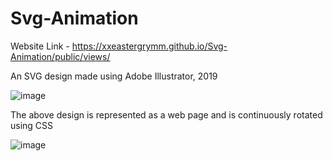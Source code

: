 # Svg-Animation

Website Link - https://xxeastergrymm.github.io/Svg-Animation/public/views/

An SVG design made using Adobe Illustrator, 2019

![image](https://user-images.githubusercontent.com/70765320/127976019-b344abd4-2ad6-4b97-a7ea-24ee1ac97d21.png)


The above design is represented as a web page and is continuously rotated using CSS

![image](https://user-images.githubusercontent.com/70765320/127975630-178b52cb-1d2d-49f4-9b95-242360d5c1cb.png)
